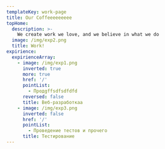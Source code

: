 ```yaml
---
templateKey: work-page
title: Our Coffeeeeeeeee
topHome:
  description: >-
    We create work we love, and we believe in what we do
  image: /img/exp2.png
  title: Work!
expirience:
  expirienceArray:
    - image: /img/exp1.png
      inverted: true
      more: true
      href: '/'
      pointList:
        - Продgffsdfsdfdfd
      reversed: false
      title: Веб-разработкаа
    - image: /img/exp3.png
      inverted: false
      href: '/'
      pointList:
        - Проведение тестов и прочего
      title: Тестирование
---
```



